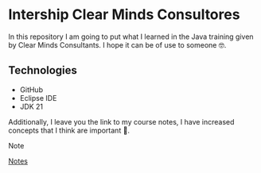 # Intership Clear Minds Consultores
In this repository I am going to put what I learned in the Java training given by Clear Minds Consultants. I hope it can be of use to someone 🤓.

## Technologies
* GitHub
* Eclipse IDE
* JDK 21

Additionally, I leave you the link to my course notes, I have increased concepts that I think are important 📎. 

>[!NOTE] 
>[Notes](https://www.notion.so/Java-22406e91262147bcafa5d602d6b47d0f?pvs=4)
